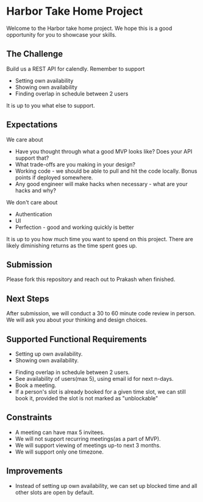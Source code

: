 # Harbor Take Home Project

Welcome to the Harbor take home project. We hope this is a good opportunity for you to showcase your skills.

## The Challenge

Build us a REST API for calendly. Remember to support

- Setting own availability
- Showing own availability
- Finding overlap in schedule between 2 users

It is up to you what else to support.

## Expectations

We care about

- Have you thought through what a good MVP looks like? Does your API support that?
- What trade-offs are you making in your design?
- Working code - we should be able to pull and hit the code locally. Bonus points if deployed somewhere.
- Any good engineer will make hacks when necessary - what are your hacks and why?

We don't care about

- Authentication
- UI
- Perfection - good and working quickly is better

It is up to you how much time you want to spend on this project. There are likely diminishing returns as the time spent goes up.

## Submission

Please fork this repository and reach out to Prakash when finished.

## Next Steps

After submission, we will conduct a 30 to 60 minute code review in person. We will ask you about your thinking and design choices.

## Supported Functional Requirements
- Setting up own availability.
- Showing own availability.

[//]: # (- A user can make some of their own time slots as un-blockable.)
- Finding overlap in schedule between 2 users.
- See availability of users(max 5), using email id for next n-days.
- Book a meeting.
- If a person's slot is already booked for a given time slot, we can still book it, provided the slot is not marked as "unblockable"

[//]: # (## Assumptions:)

[//]: # (- )

## Constraints
- A meeting can have max 5 invitees.
- We will not support recurring meetings(as a part of MVP).
- We will support viewing of meetings up-to next 3 months.
- We will support only one timezone. 

## Improvements
- Instead of setting up own availability, we can set up blocked time and all other slots are open by default.

